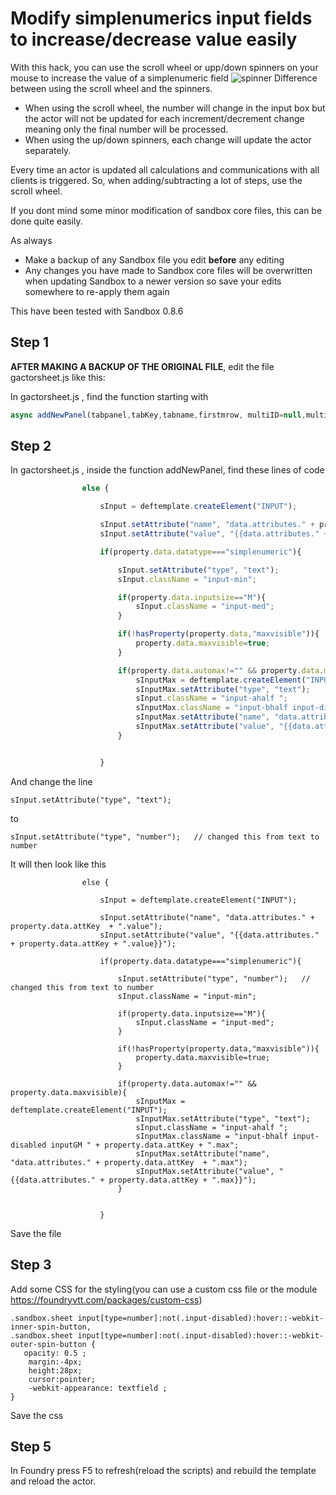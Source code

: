 # Modify simplenumerics input fields to increase/decrease value easily
With this hack, you can use the scroll wheel or upp/down spinners on your mouse to increase the value of a simplenumeric field
![spinner](https://user-images.githubusercontent.com/81265884/116862386-f24e5a80-ac04-11eb-93b1-b7f88a99d867.gif)
Difference between using the scroll wheel and the spinners.
* When using the scroll wheel, the number will change in the input box but the actor will not be updated for each increment/decrement change meaning only the final number will be processed.
* When using the up/down spinners, each change will update the actor separately.

Every time an actor is updated all calculations and communications with all clients is triggered.
So, when adding/subtracting a lot of steps, use the scroll wheel.

If you dont mind some minor modification of sandbox core files, this can be done quite easily.

As always
* Make a backup of any Sandbox file you edit __**before**__ any editing
* Any changes you have made to Sandbox core files will be overwritten when updating Sandbox to a newer version so save your edits somewhere to re-apply them again 

This have been tested with Sandbox 0.8.6

## Step 1

**AFTER MAKING A BACKUP OF THE ORIGINAL FILE**, edit the file gactorsheet.js like this:

In gactorsheet.js , find the function starting with 
``` javascript 
async addNewPanel(tabpanel,tabKey,tabname,firstmrow, multiID=null,multiName=null,_paneldata=null){
```
## Step 2
In gactorsheet.js , inside the function addNewPanel, find these lines of code
``` javascript
                else {

                    sInput = deftemplate.createElement("INPUT");

                    sInput.setAttribute("name", "data.attributes." + property.data.attKey  + ".value");
                    sInput.setAttribute("value", "{{data.attributes." + property.data.attKey + ".value}}");

                    if(property.data.datatype==="simplenumeric"){

                        sInput.setAttribute("type", "text");  
                        sInput.className = "input-min";

                        if(property.data.inputsize=="M"){
                            sInput.className = "input-med";
                        }

                        if(!hasProperty(property.data,"maxvisible")){
                            property.data.maxvisible=true;
                        }

                        if(property.data.automax!="" && property.data.maxvisible){
                            sInputMax = deftemplate.createElement("INPUT");
                            sInputMax.setAttribute("type", "text");
                            sInput.className = "input-ahalf ";
                            sInputMax.className = "input-bhalf input-disabled inputGM " + property.data.attKey + ".max";
                            sInputMax.setAttribute("name", "data.attributes." + property.data.attKey  + ".max");
                            sInputMax.setAttribute("value", "{{data.attributes." + property.data.attKey + ".max}}");
                        }


                    }
```

And change the line
```
sInput.setAttribute("type", "text");
```
to
```
sInput.setAttribute("type", "number");   // changed this from text to number
```
It will then look like this

```
                else {

                    sInput = deftemplate.createElement("INPUT");

                    sInput.setAttribute("name", "data.attributes." + property.data.attKey  + ".value");
                    sInput.setAttribute("value", "{{data.attributes." + property.data.attKey + ".value}}");

                    if(property.data.datatype==="simplenumeric"){

                        sInput.setAttribute("type", "number");   // changed this from text to number
                        sInput.className = "input-min";

                        if(property.data.inputsize=="M"){
                            sInput.className = "input-med";
                        }

                        if(!hasProperty(property.data,"maxvisible")){
                            property.data.maxvisible=true;
                        }

                        if(property.data.automax!="" && property.data.maxvisible){
                            sInputMax = deftemplate.createElement("INPUT");
                            sInputMax.setAttribute("type", "text");
                            sInput.className = "input-ahalf ";
                            sInputMax.className = "input-bhalf input-disabled inputGM " + property.data.attKey + ".max";
                            sInputMax.setAttribute("name", "data.attributes." + property.data.attKey  + ".max");
                            sInputMax.setAttribute("value", "{{data.attributes." + property.data.attKey + ".max}}");
                        }


                    }
```
Save the file

## Step 3
Add some CSS for the styling(you can use a custom css file or the module https://foundryvtt.com/packages/custom-css)

```
.sandbox.sheet input[type=number]:not(.input-disabled):hover::-webkit-inner-spin-button,
.sandbox.sheet input[type=number]:not(.input-disabled):hover::-webkit-outer-spin-button {
   opacity: 0.5 ;
	margin:-4px;
	height:28px;	
	cursor:pointer;
	-webkit-appearance: textfield ;	
}
```
Save the css
## Step 5 
In Foundry press F5 to refresh(reload the scripts) and rebuild the template and reload the actor.
